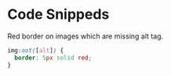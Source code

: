 # Code Snippeds

Red border on images which are missing alt tag.

```css
img:not([alt]) {
  border: 5px solid red;
}
```
